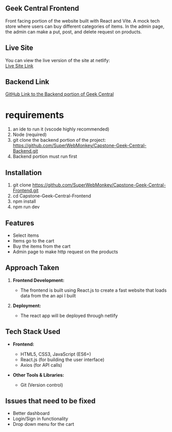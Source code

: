 ## Geek Central Frontend

Front facing portion of the website built with React and Vite. A mock tech store where users
can buy different categories of items. In the admin page, the admin can make a 
put, post, and delete request on products.

## Live Site

You can view the live version of the site at netlify:  
[Live Site Link](https://geekcentral.netlify.app/)

## Backend Link

[GitHub Link to the Backend portion of Geek Central](https://github.com/SuperWebMonkey/Capstone-Geek-Central-Backend)

# requirements

1. an ide to run it (vscode highly recommended)
2. Node (required)
3. git clone the backend portion of the project:
   https://github.com/SuperWebMonkey/Capstone-Geek-Central-Backend.git
4. Backend portion must run first

## Installation

1. git clone https://github.com/SuperWebMonkey/Capstone-Geek-Central-Frontend.git
2. cd Capstone-Geek-Central-Frontend
3. npm install
4. npm run dev

## Features

- Select items
- Items go to the cart
- Buy the items from the cart
- Admin page to make http request on the products

## Approach Taken

1. **Frontend Development:**

   - The frontend is built using React.js to create a fast website that loads data from the an api I built

2. **Deployment:**
   - The react app will be deployed through netlify

## Tech Stack Used

- **Frontend:**

  - HTML5, CSS3, JavaScript (ES6+)
  - React.js (for building the user interface)
  - Axios (for API calls)

- **Other Tools & Libraries:**
  - Git (Version control)

## Issues that need to be fixed

- Better dashboard
- Login/Sign in functionality
- Drop down menu for the cart 

